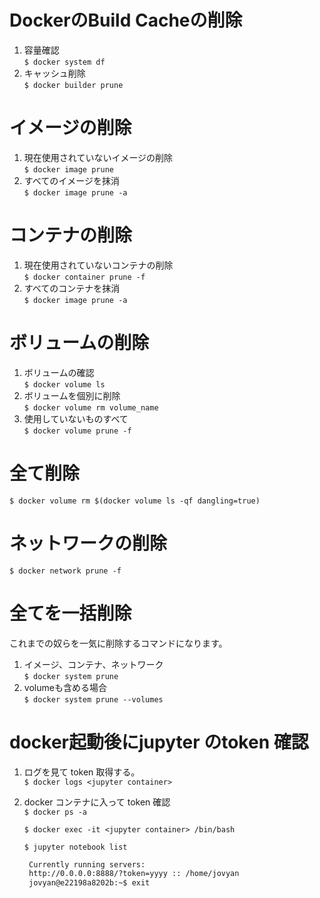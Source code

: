 

# DockerのBuild Cacheの削除
1. 容量確認  
```$ docker system df```
2. キャッシュ削除  
```$ docker builder prune```

# イメージの削除
1. 現在使用されていないイメージの削除  
```$ docker image prune```
2. すべてのイメージを抹消  
```$ docker image prune -a```

# コンテナの削除
1. 現在使用されていないコンテナの削除  
```$ docker container prune -f```
2. すべてのコンテナを抹消  
```$ docker image prune -a```

# ボリュームの削除
1. ボリュームの確認  
```$ docker volume ls```
2. ボリュームを個別に削除  
```$ docker volume rm volume_name```
3. 使用していないものすべて  
```$ docker volume prune -f```

# 全て削除
```$ docker volume rm $(docker volume ls -qf dangling=true)```

# ネットワークの削除
```$ docker network prune -f```

# 全てを一括削除
これまでの奴らを一気に削除するコマンドになります。

1. イメージ、コンテナ、ネットワーク   
```$ docker system prune```
2. volumeも含める場合  
```$ docker system prune --volumes```

# docker起動後にjupyter のtoken 確認
1. ログを見て token 取得する。  
```$ docker logs <jupyter container>```
2. docker コンテナに入って token 確認  
   ```$ docker ps -a```
   
   ```$ docker exec -it <jupyter container> /bin/bash```  
   
   ```$ jupyter notebook list```
   ```sh
    Currently running servers:
    http://0.0.0.0:8888/?token=yyyy :: /home/jovyan
    jovyan@e22198a8202b:~$ exit
   ````

